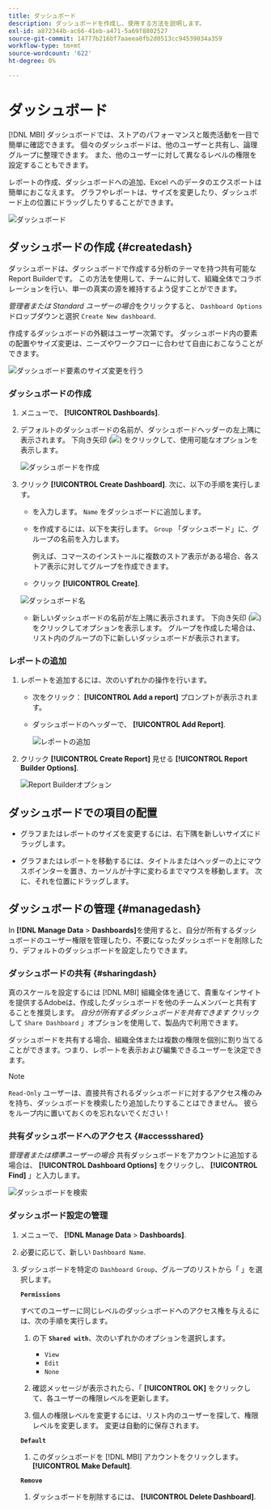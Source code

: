 ```yaml
---
title: ダッシュボード
description: ダッシュボードを作成し、使用する方法を説明します。
exl-id: a872344b-ac66-41eb-a471-5a69f8802527
source-git-commit: 14777b216bf7aaeea0fb2d0513cc94539034a359
workflow-type: tm+mt
source-wordcount: '622'
ht-degree: 0%

---
```


# ダッシュボード

[!DNL MBI] ダッシュボードでは、ストアのパフォーマンスと販売活動を一目で簡単に確認できます。 個々のダッシュボードは、他のユーザーと共有し、論理グループに整理できます。 また、他のユーザーに対して異なるレベルの権限を設定することもできます。

レポートの作成、ダッシュボードへの追加、Excel へのデータのエクスポートは簡単におこなえます。 グラフやレポートは、サイズを変更したり、ダッシュボード上の位置にドラッグしたりすることができます。

![ダッシュボード](../../assets/magento-bi-report-builder-revenue-by-products-formula-report-holiday-sales-dashboard.png)

## ダッシュボードの作成 {#createdash}

ダッシュボードは、ダッシュボードで作成する分析のテーマを持つ共有可能なReport Builderです。 この方法を使用して、チームに対して、組織全体でコラボレーションを行い、単一の真実の源を維持するよう促すことができます。

*管理者または Standard ユーザーの場合*&#x200B;をクリックすると、 `Dashboard Options` ドロップダウンと選択 `Create New dashboard`.

作成するダッシュボードの外観はユーザー次第です。 ダッシュボード内の要素の配置やサイズ変更は、ニーズやワークフローに合わせて自由におこなうことができます。

![ダッシュボード要素のサイズ変更を行う](../../assets/arrange_resize_dashboard_element.gif)

### ダッシュボードの作成

1. メニューで、 **[!UICONTROL Dashboards]**.

1. デフォルトのダッシュボードの名前が、ダッシュボードヘッダーの左上隅に表示されます。 下向き矢印 (![](../../assets/magento-bi-btn-down.png)) をクリックして、使用可能なオプションを表示します。

   ![ダッシュボードを作成](../../assets/magento-bi-dashboard-create.png)

1. クリック **[!UICONTROL Create Dashboard]**. 次に、以下の手順を実行します。

   * を入力します。 `Name` をダッシュボードに追加します。

   * を作成するには、以下を実行します。 `Group` 「ダッシュボード」に、グループの名前を入力します。

      例えば、コマースのインストールに複数のストア表示がある場合、各ストア表示に対してグループを作成できます。

   * クリック **[!UICONTROL Create]**.

   ![ダッシュボード名](../../assets/magento-bi-dashboard-create-name.png)

   * 新しいダッシュボードの名前が左上隅に表示されます。 下向き矢印 (![](../../assets/magento-bi-btn-down.png)) をクリックしてオプションを表示します。 グループを作成した場合は、リスト内のグループの下に新しいダッシュボードが表示されます。


### レポートの追加

1. レポートを追加するには、次のいずれかの操作を行います。

   * 次をクリック： **[!UICONTROL Add a report]** プロンプトが表示されます。

   * ダッシュボードのヘッダーで、 **[!UICONTROL Add Report]**.

      ![レポートの追加](../../assets/magento-bi-dashboard-create-add-report.png)

1. クリック **[!UICONTROL Create Report]** 見せる **[!UICONTROL Report Builder Options]**.

   ![Report Builderオプション](../../assets/magento-bi-report-builder.png)

## ダッシュボードでの項目の配置

* グラフまたはレポートのサイズを変更するには、右下隅を新しいサイズにドラッグします。

* グラフまたはレポートを移動するには、タイトルまたはヘッダーの上にマウスポインターを置き、カーソルが十字に変わるまでマウスを移動します。 次に、それを位置にドラッグします。

## ダッシュボードの管理 {#managedash}

In **[!DNL Manage Data** > **Dashboards]**&#x200B;を使用すると、自分が所有するダッシュボードのユーザー権限を管理したり、不要になったダッシュボードを削除したり、デフォルトのダッシュボードを設定したりできます。

### ダッシュボードの共有 {#sharingdash}

真のスケールを設定するには [!DNL MBI] 組織全体を通じて、貴重なインサイトを提供するAdobeは、作成したダッシュボードを他のチームメンバーと共有することを推奨します。 *自分が所有するダッシュボードを共有できます* クリックして `Share Dashboard` 」オプションを使用して、製品内で利用できます。

ダッシュボードを共有する場合、組織全体または複数の権限を個別に割り当てることができます。つまり、レポートを表示および編集できるユーザーを決定できます。

>[!NOTE]
>
>`Read-Only` ユーザーは、直接共有されるダッシュボードに対するアクセス権のみを持ち、ダッシュボードを検索したり追加したりすることはできません。 彼らをループ内に置いておくのを忘れないでください！

### 共有ダッシュボードへのアクセス {#accessshared}

*管理者または標準ユーザーの場合* 共有ダッシュボードをアカウントに追加する場合は、 **[!UICONTROL Dashboard Options]** をクリックし、 **[!UICONTROL Find]** 」と入力します。

![ダッシュボードを検索](../../assets/find_dashboard.png)<!--{: width="1000" height="535"}-->

### ダッシュボード設定の管理

1. メニューで、 **[!DNL Manage Data** > **Dashboards]**.

1. 必要に応じて、新しい `Dashboard Name`.

1. ダッシュボードを特定の `Dashboard Group`、グループのリストから「 」を選択します。

   **`Permissions`**

   すべてのユーザーに同じレベルのダッシュボードへのアクセス権を与えるには、次の手順を実行します。

   1. の下 **`Shared with`**、次のいずれかのオプションを選択します。

      * `View`
      * `Edit`
      * `None`
   1. 確認メッセージが表示されたら、「 **[!UICONTROL OK]** をクリックして、各ユーザーの権限レベルを更新します。

   1. 個人の権限レベルを変更するには、リスト内のユーザーを探して、権限レベルを変更します。 変更は自動的に保存されます。

   **`Default`**

   1. このダッシュボードを [!DNL MBI] アカウントをクリックします。 **[!UICONTROL Make Default]**.

   **`Remove`**

   1. ダッシュボードを削除するには、 **[!UICONTROL Delete Dashboard]**.
